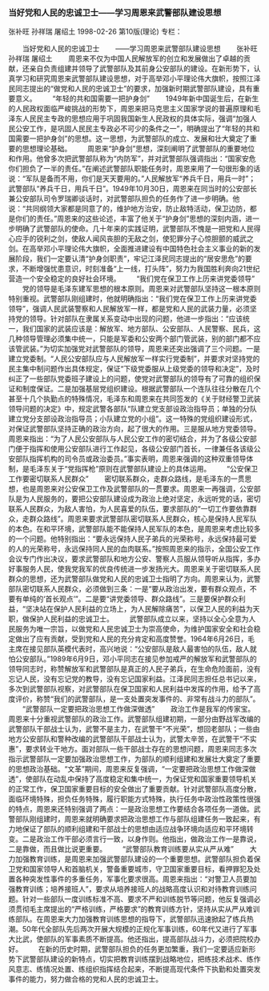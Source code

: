 ### 当好党和人民的忠诚卫士——学习周恩来武警部队建设思想
张补旺  孙祥瑞  屠绍土
1998-02-26
第10版(理论)
专栏：

　　当好党和人民的忠诚卫士
　　——学习周恩来武警部队建设思想
　　张补旺  孙祥瑞  屠绍土
　　周恩来不仅为中国人民解放军的创立和发展做出了卓越的贡献，还亲自负责组建并领导了武警部队及其前身公安部队的建设。在新形势下，认真学习和研究周恩来武警部队建设思想，对于高举邓小平理论伟大旗帜，按照江泽民同志提出的“做党和人民的忠诚卫士”的要求，加强新时期武警部队建设，具有重要意义。
　　“年轻的共和国需要一把护身剑”
　　1949年新中国诞生后，在新生的人民政权面临严峻挑战的形势下，周恩来把马克思主义国家学说的普遍原理和毛泽东人民民主专政的思想应用于巩固我国新生人民政权的具体实际，强调“加强人民公安工作，是巩固人民民主专政必不可少的条件之一”，明确提出了“年轻的共和国需要一把护身剑”的思想。这一思想，为武警部队的成立、发展和壮大奠定了重要的思想理论基础。
　　周恩来“护身剑”思想，深刻阐明了武警部队的重要地位和作用。他曾多次把武警部队称为“内防军”，并对武警部队强调指出：“国家安危你们担负了一半的责任。”在阐述武警部队职能任务时，周恩来用了一句很形象的话说：“军队是备而不用，你们是天天要用的。”人民解放军“养兵千日，用兵一时”；武警部队“养兵千日，用兵千日”。1949年10月30日，周恩来在同当时的公安部长兼公安部队司令罗瑞卿谈话时，对武警部队担负的任务作了进一步明确。他说：“共同纲领大家都是同意了的，维护地方治安，防止敌特活动，保卫边防，都是你们的责任。”周恩来的这些论述，丰富了他关于“护身剑”思想的深刻内涵，进一步明确了武警部队的使命。几十年来的实践证明，武警部队不愧是一把党和人民得心应手的锐利之剑，使敌人闻风丧胆的无敌之剑，使犯罪分子心惊胆颤的威武之剑。在高举邓小平理论伟大旗帜，全面推进建设有中国特色社会主义事业的新的发展阶段，我们一定要认清“护身剑职责”，牢记江泽民同志提出的“居安思危”的要求，不断增强忧患意识，时刻准备“上一线，打头阵”，努力为我国胜利奔向21世纪营造一个安全稳定的良好社会环境。
　　“我们党在保卫工作上历来讲党委领导”
　　党的领导是毛泽东建军思想的根本原则。周恩来对武警部队坚持这一根本原则特别重视。武警部队刚组建时，他就明确指出：“我们党在保卫工作上历来讲党委领导”，强调人民武装警察和人民解放军一样，都是党和人民的武装力量，必须坚持党的领导。针对部队在隶属关系变动中出现的问题，他进一步指出：“应该统一，我们国家的武装应该是：解放军、地方部队、公安部队、人民警察、民兵，这几种领导管理必须集中统一，只能是军委和公安两个部门管武装，别的部门都不应该管武装。”为切实加强党对武警部队的领导，周恩来还突出强调了三个问题。一是建立党委制。“人民公安部队应与人民解放军一样实行党委制”，并要求对坚持党的民主集中制问题作出具体规定，保证“下级党委服从上级党委的领导和决定”，及时纠正了一些部队党委班子建设上的问题，使党对武警部队的领导有了可靠的组织保证和制度保证。二是加强基层党组织建设。根据武警部队一个连队往往分散在几个甚至十几个执勤点的特殊情况，毛泽东和周恩来在共同签发的《关于财经警卫武装领导问题的决定》中，规定武警各部队“队建立党支部设政治指导员；单独的分队建立党分支部设政治指导员；小队建立党的小组”。这一特殊的党组织建设形式，对保证武警部队坚持正确的政治方向，起了很大的作用。三是服从地方党委领导。周恩来指出：“为了人民公安部队与人民公安工作的密切结合，并为了各级公安部门便于指挥和使用公安部队进行工作起见，各级公安部门首长，一律兼任各该级公安部队指挥机构的司令员或政治委员。”事实表明，周恩来强调的这种双重领导体制，是毛泽东关于“党指挥枪”原则在武警部队建设上的具体运用。
　　“公安保卫工作要密切联系人民群众”
　　密切联系群众，走群众路线，是毛泽东的一贯思想，也是周恩来对公安保卫工作及武警部队的一贯要求。周恩来一再强调，公安部队是为人民服务的，要把公安部队建设成为政治上绝对坚定，永远听党的话，密切联系人民群众，为敌人害怕，为人民喜爱的队伍，要求部队的“一切工作要依靠群众，走群众路线”。周恩来要求武警部队密切联系人民群众，核心是保持人民军队的本色。在和平环境，武警部队能不能保持人民军队的本色，是周恩来考虑比较多的一个问题。他特别指出：“要永远保持人民子弟兵的光荣称号，永远保持最可爱的人的光荣称号，永远保持同人民的血肉联系。”按照周恩来的指示，全国公安工作会议专门作出决议，要求武警部队和地方公安、警察人员服从领导听从指挥，多办好事服务人民，使我党我军的优良传统进一步发扬光大。周恩来关于密切联系人民群众的思想，还为武警部队做党和人民的忠诚卫士指明了方向。周恩来认为，武警部队密切联系人民群众，必须做到三条：一是“要从政治出发，要有群众观点，不要有单纯的‘首长观点’”。二是要“讲党委领导、群众路线”。三是要保护群众利益，“坚决站在保护人民利益的立场上，为人民解除痛苦”，以保卫人民的利益为天职，做保护人民利益的忠诚卫士。
　　武警部队成立以来，坚持以全心全意为人民服务为唯一宗旨，以做党和人民忠诚卫士为崇高使命，为维护国家安全和社会稳定做出了应有贡献，受到党和人民的充分肯定和高度赞誉。1964年6月26日，毛主席在接见部队英模代表时，高兴地说：“公安部队是敌人最害怕的队伍，敌人就怕公安部队。”1989年6月9日，邓小平同志在接见参加戒严的解放军和武警部队的领导同志时，称赞解放军和武警部队是真正的人民子弟兵，在生命危险面前，没有忘记人民，没有忘记党的教导，没有忘记国家利益。江泽民同志担任总书记以来，多次到武警部队视察，对武警部队在保卫国家和人民利益中发挥的作用，给予了高度评价，称赞“我们的武警部队，是一支处置突发事件的、非常有战斗力的部队”。
　　“武警部队一定要把政治思想工作做深做透”
　　政治工作是我军的传家宝。周恩来十分重视武警部队的政治工作。武警部队组建初期，一部分由野战军改编的武警部队干部战士认为，武警不是主力，在武警干“不光荣”，想回老部队；一些由地方公安部队和警种改编的武警部队干部战士认为，武警太辛苦，在武警干“不实惠”，要求转业干地方。面对部队一些干部战士存在的思想问题，周恩来同志多次指示武警部队一定要加强政治思想工作，为部队的顺利组建和发展壮大奠定了重要的思想政治基础。“文革”期间，周恩来反复强调，“一定要把政治思想工作做深做透”，使部队在动乱中保持了高度稳定和集中统一，为保证党和国家重要领导机关的正常工作，保卫国家重要目标的安全做出了重要贡献。针对武警部队高度分散，面临环境特殊，担负任务特殊，履行职能方式特殊，执行任务中政治性政策性很强的特点，周恩来还特别强调了两点：一是政治思想工作要结合各项任务一道做。武警部队刚组建时，周恩来就明确要求把政治思想工作与部队组建任务一致起来，有力地保证了部队的顺利组建和干部战士的思想由适应战争环境向适应和平环境转变。二是政治工作干部必须言行一致，以身作则。他指出，做政治工作一是靠说，二是靠做，而且做比说更重要。
　　“武警部队教育训练要从实从严从难”
　　大力加强教育训练，是周恩来加强武警部队建设的一个重要思想。武警部队担负着保卫党和国家领导人和首脑机关，警备重要城市，守卫国家重要目标，看押罪犯及处置各种突发性事件的多重任务，军事化要求很高。周恩来指出：“对警卫人员要加强教育训练；培养接班人”，要求从培养接班人的战略高度认识和对待教育训练问题。针对一些部队一度训练标准不高、要求不严和训练脱节等问题，他反复强调必须贯彻毛主席提出的“严格训练，严格要求”的教育训练方针，坚持从实从严从难训练部队。在周恩来大力加强教育训练思想的指导下，武警部队迅速掀起了练兵热潮。50年代全部队先后两次开展大规模的正规化军事训练，60年代又进行了军事大比武，使部队的军事素质不断提高。他还指出，提高部队战斗力，必须把院校办好。
　　在新的历史时期，武警部队担负的任务更加繁重，我们一定要适应新形势下武警部队建设的新特点，切实把教育训练摆到战略地位，把练技术战术、练作风意志、练情况处置、练组织指挥结合起来，不断提高现代条件下执勤和处置突发事件的能力，努力做合格的党和人民的忠诚卫士。
